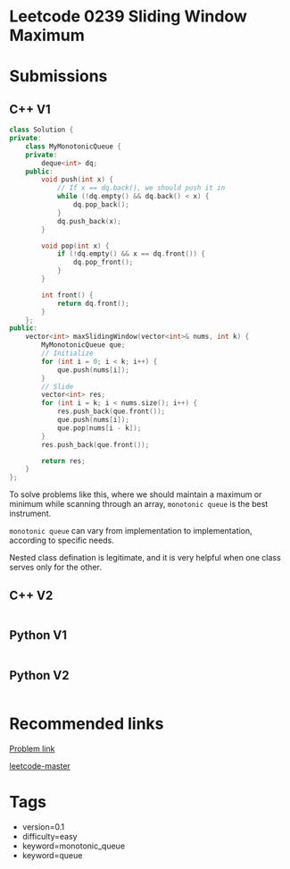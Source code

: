 # Leetcode 0239 Sliding Window Maximum

# Submissions

## C++ V1

```C++
class Solution {
private:
    class MyMonotonicQueue {
    private:
        deque<int> dq;
    public:
        void push(int x) {
            // If x == dq.back(), we should push it in
            while (!dq.empty() && dq.back() < x) {
                dq.pop_back();
            }
            dq.push_back(x);
        }

        void pop(int x) {
            if (!dq.empty() && x == dq.front()) {
                dq.pop_front();
            }
        }

        int front() {
            return dq.front();
        }
    };
public:
    vector<int> maxSlidingWindow(vector<int>& nums, int k) {
        MyMonotonicQueue que;
        // Initialize
        for (int i = 0; i < k; i++) {
            que.push(nums[i]);
        }
        // Slide
        vector<int> res;
        for (int i = k; i < nums.size(); i++) {
            res.push_back(que.front());
            que.push(nums[i]);
            que.pop(nums[i - k]);
        }
        res.push_back(que.front());

        return res;
    }
};
```

To solve problems like this, where we should maintain a maximum or minimum while scanning through an array, `monotonic queue` is the best instrument.

`monotonic queue` can vary from implementation to implementation, according to specific needs.

Nested class defination is legitimate, and it is very helpful when one class serves only for the other.


## C++ V2

```C++
```



## Python V1

```python
```



## Python V2

```python

```





# Recommended links

[Problem link](https://leetcode.com/problems/sliding-window-maximum/description/)

[leetcode-master](https://github.com/youngyangyang04/leetcode-master/blob/master/problems/0239.%E6%BB%91%E5%8A%A8%E7%AA%97%E5%8F%A3%E6%9C%80%E5%A4%A7%E5%80%BC.md)



# Tags

- version=0.1
- difficulty=easy
- keyword=monotonic_queue
- keyword=queue